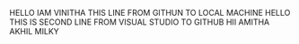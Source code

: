 HELLO IAM VINITHA THIS LINE FROM GITHUN TO LOCAL MACHINE
HELLO THIS IS SECOND LINE FROM VISUAL STUDIO TO GITHUB
HII
AMITHA
AKHIL
MILKY
